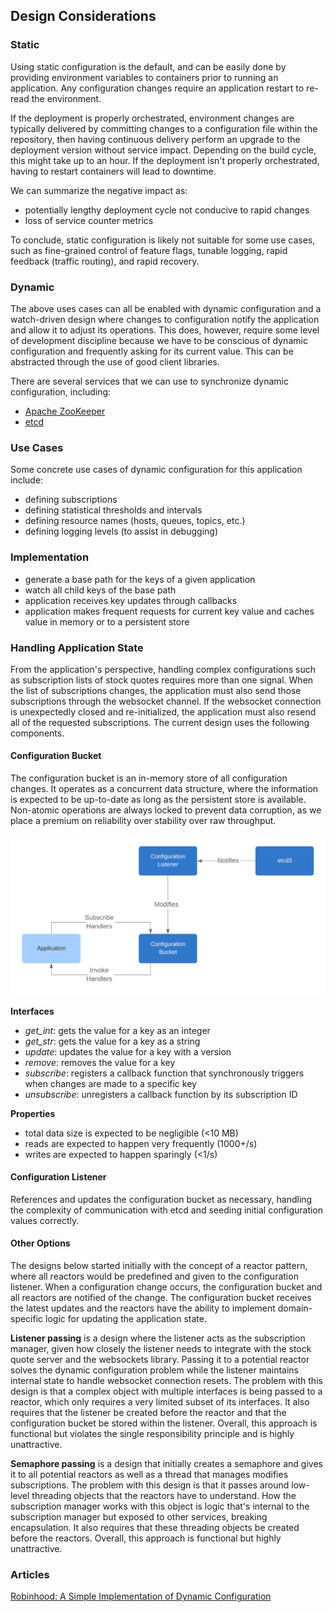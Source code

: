 ## Design Considerations

### Static
Using static configuration is the default, and can be easily done by providing environment variables to containers
prior to running an application. Any configuration changes require an application restart to re-read the environment.

If the deployment is properly orchestrated, environment changes are typically delivered by committing changes to a
configuration file within the repository, then having continuous delivery perform an upgrade to the deployment version
without service impact. Depending on the build cycle, this might take up to an hour. If the deployment isn't properly
orchestrated, having to restart containers will lead to downtime.

We can summarize the negative impact as:
* potentially lengthy deployment cycle not conducive to rapid changes
* loss of service counter metrics  

To conclude, static configuration is likely not suitable for some use cases, such as fine-grained control of feature
flags, tunable logging, rapid feedback (traffic routing), and rapid recovery.

### Dynamic
The above uses cases can all be enabled with dynamic configuration and a watch-driven design where changes to
configuration notify the application and allow it to adjust its operations. This does, however, require some level of
development discipline because we have to be conscious of dynamic configuration and frequently asking for its current
value. This can be abstracted through the use of good client libraries.

There are several services that we can use to synchronize dynamic configuration, including:
* [Apache ZooKeeper](https://zookeeper.apache.org/)
* [etcd](https://etcd.io/)

### Use Cases
Some concrete use cases of dynamic configuration for this application include:
* defining subscriptions
* defining statistical thresholds and intervals
* defining resource names (hosts, queues, topics, etc.)
* defining logging levels (to assist in debugging)

### Implementation
* generate a base path for the keys of a given application
* watch all child keys of the base path
* application receives key updates through callbacks
* application makes frequent requests for current key value and caches value in memory or to a persistent store

### Handling Application State
From the application's perspective, handling complex configurations such as subscription lists of stock quotes requires
more than one signal. When the list of subscriptions changes, the application must also send those subscriptions
through the websocket channel. If the websocket connection is unexpectedly closed and re-initialized, the application
must also resend all of the requested subscriptions. The current design uses the following components.

#### Configuration Bucket
The configuration bucket is an in-memory store of all configuration changes. It operates as a concurrent data
structure, where the information is expected to be up-to-date as long as the persistent store is available. Non-atomic
operations are always locked to prevent data corruption, as we place a premium on reliability over stability over raw
throughput.

![Architecture](dynamic-configuration.png)

**Interfaces**
* _get_int_: gets the value for a key as an integer
* _get_str_: gets the value for a key as a string
* _update_: updates the value for a key with a version
* _remove_: removes the value for a key
* _subscribe_: registers a callback function that synchronously triggers when changes are made to a specific key
* _unsubscribe_: unregisters a callback function by its subscription ID

**Properties**
* total data size is expected to be negligible (<10 MB)
* reads are expected to happen very frequently (1000+/s)
* writes are expected to happen sparingly (<1/s)

#### Configuration Listener
References and updates the configuration bucket as necessary, handling the complexity of communication with etcd and
seeding initial configuration values correctly.

#### Other Options
The designs below started initially with the concept of a reactor pattern, where all reactors would be predefined and
given to the configuration listener. When a configuration change occurs, the configuration bucket and all reactors are
notified of the change. The configuration bucket receives the latest updates and the reactors have the ability to
implement domain-specific logic for updating the application state.

**Listener passing** is a design where the listener acts as the subscription manager, given how closely the listener
needs to integrate with the stock quote server and the websockets library. Passing it to a potential reactor solves the
dynamic configuration problem while the listener maintains internal state to handle websocket connection resets. The
problem with this design is that a complex object with multiple interfaces is being passed to a reactor, which only
requires a very limited subset of its interfaces. It also requires that the listener be created before the reactor and
that the configuration bucket be stored within the listener. Overall, this approach is functional but violates the
single responsibility principle and is highly unattractive.

**Semaphore passing** is a design that initially creates a semaphore and gives it to all potential reactors as well as
a thread that manages modifies subscriptions. The problem with this design is that it passes around low-level threading
objects that the reactors have to understand. How the subscription manager works with this object is logic that's
internal to the subscription manager but exposed to other services, breaking encapsulation. It also requires that these
threading objects be created before the reactors. Overall, this approach is functional but highly unattractive.

### Articles
[Robinhood: A Simple Implementation of Dynamic Configuration](https://robinhood.engineering/a-simple-implementation-of-dynamic-configuration-71383bcc803b)

